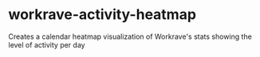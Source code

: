 # workrave-activity-heatmap
Creates a calendar heatmap visualization of Workrave's stats showing the level of activity per day
